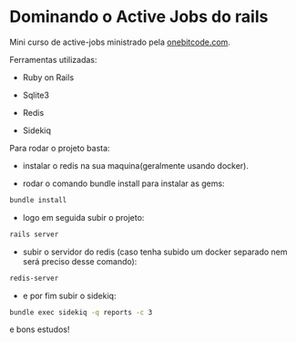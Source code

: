 # Dominando o Active Jobs do rails

Mini curso de active-jobs ministrado pela [onebitcode.com](https://www.onebitcode.com).

Ferramentas utilizadas:

* Ruby on Rails

* Sqlite3

* Redis

* Sidekiq

Para rodar o projeto basta:

* instalar o redis na sua maquina(geralmente usando docker).

* rodar o comando bundle install para instalar as gems: 

```sh
bundle install
```

* logo em seguida subir o projeto:

```sh
rails server
```

* subir o servidor do redis (caso tenha subido um docker separado nem será preciso desse comando):

```sh
redis-server
```

* e por fim subir o sidekiq:

```sh
bundle exec sidekiq -q reports -c 3
```

e bons estudos!